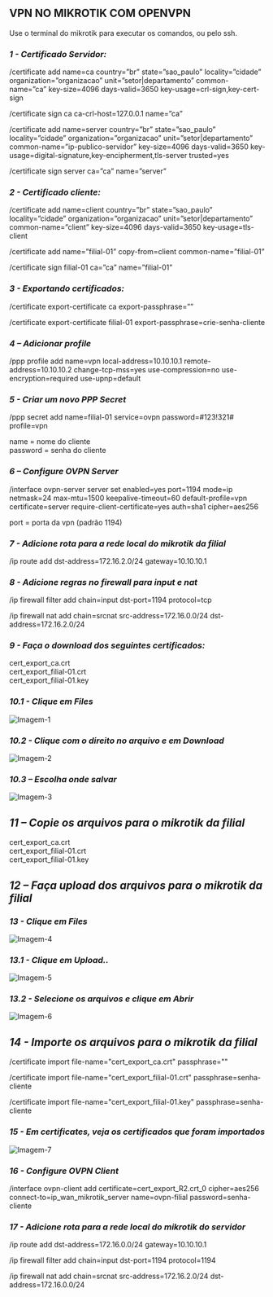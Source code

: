 ## VPN NO MIKROTIK COM OPENVPN

Use o terminal do mikrotik para executar os comandos, ou pelo ssh.

### *1 - Certificado Servidor:*

/certificate add name=ca country=”br” state=”sao_paulo” locality=”cidade” organization=”organizacao” unit=”setor|departamento” common-name=”ca” key-size=4096 days-valid=3650 key-usage=crl-sign,key-cert-sign

/certificate sign ca ca-crl-host=127.0.0.1 name=”ca”

/certificate add name=server country=”br” state=”sao_paulo” locality=”cidade” organization=”organizacao” unit=”setor|departamento” common-name=”ip-publico-servidor” key-size=4096 days-valid=3650 key-usage=digital-signature,key-encipherment,tls-server trusted=yes

/certificate sign server ca=”ca” name=”server”

### *2 - Certificado cliente:*

/certificate add name=client country=”br” state=”sao_paulo” locality=”cidade” organization=”organizacao” unit=”setor|departamento” common-name=”client” key-size=4096 days-valid=3650 key-usage=tls-client

/certificate add name=”filial-01” copy-from=client common-name=”filial-01”

/certificate sign filial-01 ca=”ca” name=”filial-01” 

### *3 - Exportando certificados:*

/certificate export-certificate ca export-passphrase=””

/certificate export-certificate filial-01 export-passphrase=crie-senha-cliente

### *4 – Adicionar profile* 

/ppp profile add name=vpn local-address=10.10.10.1 remote-address=10.10.10.2 change-tcp-mss=yes use-compression=no use-encryption=required use-upnp=default

### *5 - Criar um novo PPP Secret*

/ppp secret add name=filial-01 service=ovpn password=#123!321# profile=vpn

name = nome do cliente  
password = senha do cliente

### *6 – Configure OVPN Server*

/interface ovpn-server server set enabled=yes port=1194 mode=ip netmask=24 max-mtu=1500 keepalive-timeout=60 default-profile=vpn certificate=server require-client-certificate=yes auth=sha1 cipher=aes256

port = porta da vpn (padrão 1194)

### *7 - Adicione rota para a rede local do mikrotik da filial*

/ip route add dst-address=172.16.2.0/24 gateway=10.10.10.1

### *8 - Adicione regras no firewall para input e nat*

/ip firewall filter add chain=input dst-port=1194 protocol=tcp

/ip firewall nat add chain=srcnat src-address=172.16.0.0/24 dst-address=172.16.2.0/24

### *9 - Faça o download dos seguintes certificados:*

cert_export_ca.crt  
cert_export_filial-01.crt  
cert_export_filial-01.key

### *10.1 - Clique em Files*
![Imagem-1](https://uploaddeimagens.com.br/images/002/827/458/full/1.png?1597336852)

### *10.2 - Clique com o direito no arquivo e em Download*
![Imagem-2](https://uploaddeimagens.com.br/images/002/830/229/original/4.png?1597430188)

### *10.3 – Escolha onde salvar*
![Imagem-3](https://uploaddeimagens.com.br/images/002/830/216/original/3.png?1597429938)

## *11 – Copie os arquivos para o mikrotik da filial*

cert_export_ca.crt  
cert_export_filial-01.crt  
cert_export_filial-01.key  

## *12 – Faça upload dos arquivos para o mikrotik da filial*

### *13 - Clique em Files*
![Imagem-4](https://uploaddeimagens.com.br/images/002/827/458/full/1.png?1597336852)

### *13.1 - Clique em Upload..*
![Imagem-5](https://uploaddeimagens.com.br/images/002/830/159/original/1.png?1597429101)

### *13.2 - Selecione os arquivos e clique em Abrir*
![Imagem-6](https://uploaddeimagens.com.br/images/002/830/197/original/2.png?1597429566)

## *14 - Importe os arquivos para o mikrotik da filial*

/certificate import file-name="cert_export_ca.crt" passphrase=""

/certificate import file-name="cert_export_filial-01.crt" passphrase=senha-cliente

/certificate import file-name="cert_export_filial-01.key" passphrase=senha-cliente

### *15 - Em certificates, veja os certificados que foram importados*
![Imagem-7](https://uploaddeimagens.com.br/images/002/830/248/original/5.png?1597430891)

### *16 - Configure OVPN Client*

/interface ovpn-client add certificate=cert_export_R2.crt_0 cipher=aes256 connect-to=ip_wan_mikrotik_server name=ovpn-filial password=senha-cliente

### *17 - Adicione rota para a rede local do mikrotik do servidor*

/ip route add dst-address=172.16.0.0/24 gateway=10.10.10.1

/ip firewall filter add chain=input dst-port=1194 protocol=1194

/ip firewall nat add chain=srcnat src-address=172.16.2.0/24 dst-address=172.16.0.0/24  